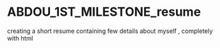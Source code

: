 # ABDOU_1ST_MILESTONE_resume
creating a short resume containing few details about myself , completely with html
